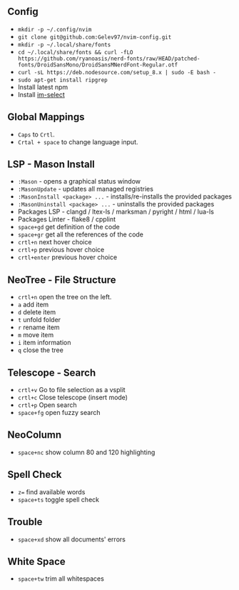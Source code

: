 ## Config
-   `mkdir -p ~/.config/nvim`
-   `git clone git@github.com:Gelev97/nvim-config.git`
-   `mkdir -p ~/.local/share/fonts`
-   `cd ~/.local/share/fonts && curl -fLO https://github.com/ryanoasis/nerd-fonts/raw/HEAD/patched-fonts/DroidSansMono/DroidSansMNerdFont-Regular.otf`
-   `curl -sL https://deb.nodesource.com/setup_8.x | sudo -E bash -`
-   `sudo apt-get install ripgrep`
-   Install latest npm
-   Install [im-select](https://github.com/daipeihust/im-select)

## Global Mappings
-   `Caps` to `Crtl`.
-   `Crtal + space` to change language input.

## LSP - Mason Install
-   `:Mason` - opens a graphical status window
-   `:MasonUpdate` - updates all managed registries
-   `:MasonInstall <package> ...` - installs/re-installs the provided packages
-   `:MasonUninstall <package> ...` - uninstalls the provided packages
-   Packages LSP - clangd / ltex-ls / marksman / pyright / html / lua-ls
-   Packages Linter - flake8 / cpplint
-   `space+gd` get definition of the code
-   `space+gr` get all the references of the code
-   `crtl+n` next hover choice
-   `crtl+p` previous hover choice
-   `crtl+enter` previous hover choice

## NeoTree - File Structure
-   `crtl+n` open the tree on the left.
-   `a` add item
-   `d` delete item
-   `t` unfold folder
-   `r` rename item
-   `m` move item
-   `i` item information
-   `q` close the tree

## Telescope - Search
-   `crtl+v` Go to file selection as a vsplit
-   `crtl+c` Close telescope (insert mode)
-   `crtl+p` Open search
-   `space+fg` open fuzzy search

## NeoColumn
-   `space+nc` show column 80 and 120 highlighting

## Spell Check
-   `z=` find available words
-   `space+ts` toggle spell check

## Trouble
-   `space+xd` show all documents' errors

## White Space
-   `space+tw` trim all whitespaces
